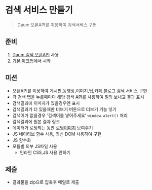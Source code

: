 # 검색 서비스 만들기

> Daum 오픈API를 이용하여 검색서비스 구현


## 준비

1. [Daum 검색 오픈API](http://begin.js.org/ajax/quiz-openapi.html) 사용
1. [기본 마크업](./assets/test1-base.html)에서 시작


## 미션

* 오픈API를 이용하여 게시판,동영상,이미지,팁,카페,블로그 검색 서비스 구현
* 각 검색 탭을 누를때마다 해당 검색 API를 사용하여 질의 보내고 결과 표시
* 검색결과에 이미지가 있을경우엔 표시
* 검색결과가 더 있을때만 더보기 버튼으로 더보기 기능 넣기
* 검색어가 없을경우 '검색어를 넣어주세요' `window.alert()` 처리
* 검색결과에 원본 결과 링크
* 데이터가 로딩되는 동안 [로딩이미지](http://www.ajaxload.info/) 보여주기
* JS 네이티브 함수 사용, 최신 DOM 사용하여 구현
* JS 함수화
* 모듈별 외부 JS파일 사용
  * 인라인 CSS,JS 사용 안하기

## 제출

* 결과물을 zip으로 압축후 메일로 제출
